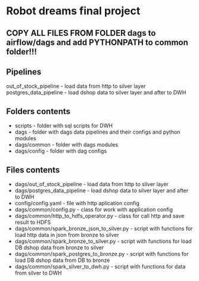 # Robot dreams final project

## COPY ALL FILES FROM FOLDER dags to airflow/dags and add PYTHONPATH to common folder!!!

## Pipelines
out_of_stock_pipeline - load data from http to silver layer
postgres_data_pipeline - load dshop data to silver layer and after to DWH 

## Folders contents
* scripts - folder with sql scripts for DWH
* dags - folder with dags data pipelines and their configs and python modules
* dags/common - folder with dags modules
* dags/config - folder with dag configs

## Files contents
* dags/out_of_stock_pipeline - load data from http to silver layer
* dags/postgres_data_pipeline - load dshop data to silver layer and after to DWH 
* config/config.yaml - file with http aplication config
* dags/common/config.py - class for work with application config
* dags/common/http_to_hdfs_operator.py - class for call http and save result to HDFS
* dags/common/spark_bronze_json_to_silver.py - script with functions for load http data in json from bronze to silver
* dags/common/spark_bronze_to_silver.py - script with functions for load DB dshop data from bronze to silver
* dags/common/spark_postgres_to_bronze.py - script with functions for load DB dshop data from DB to bronze
* dags/common/spark_silver_to_dwh.py - script with functions for data from silver to DWH

